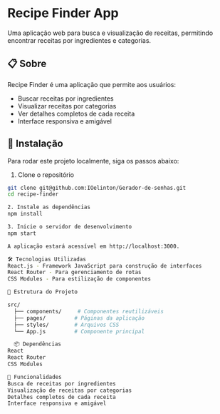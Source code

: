 # Recipe Finder App

Uma aplicação web para busca e visualização de receitas, permitindo encontrar receitas por ingredientes e categorias.

## 📋 Sobre

Recipe Finder é uma aplicação que permite aos usuários:
- Buscar receitas por ingredientes
- Visualizar receitas por categorias
- Ver detalhes completos de cada receita
- Interface responsiva e amigável

## 🚀 Instalação

Para rodar este projeto localmente, siga os passos abaixo:

1. Clone o repositório
```bash
git clone git@github.com:IOelinton/Gerador-de-senhas.git
cd recipe-finder

2. Instale as dependências
npm install

3. Inicie o servidor de desenvolvimento
npm start

A aplicação estará acessível em http://localhost:3000.

🛠️ Tecnologias Utilizadas
React.js - Framework JavaScript para construção de interfaces
React Router - Para gerenciamento de rotas
CSS Modules - Para estilização de componentes

🔧 Estrutura do Projeto

src/
  ├── components/     # Componentes reutilizáveis
  ├── pages/         # Páginas da aplicação
  ├── styles/        # Arquivos CSS
  └── App.js         # Componente principal

  📦 Dependências
React
React Router
CSS Modules

🚀 Funcionalidades
Busca de receitas por ingredientes
Visualização de receitas por categorias
Detalhes completos de cada receita
Interface responsiva e amigável